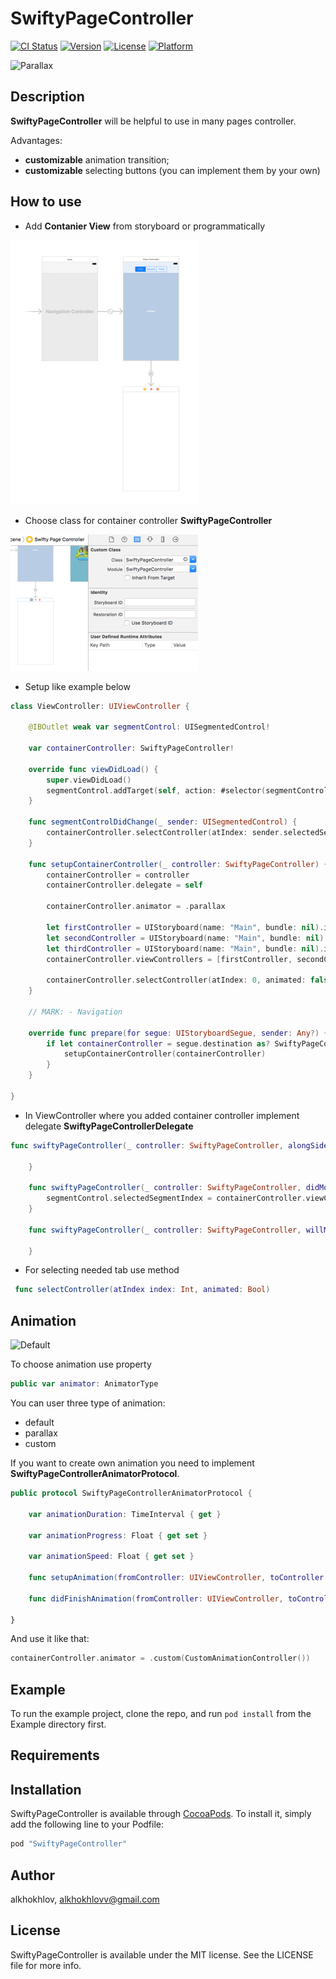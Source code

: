 # SwiftyPageController

[![CI Status](http://img.shields.io/travis/alkhokhlov/SwiftyPageController.svg?style=flat)](https://travis-ci.org/alkhokhlov/SwiftyPageController)
[![Version](https://img.shields.io/cocoapods/v/SwiftyPageController.svg?style=flat)](http://cocoapods.org/pods/SwiftyPageController)
[![License](https://img.shields.io/cocoapods/l/SwiftyPageController.svg?style=flat)](http://cocoapods.org/pods/SwiftyPageController)
[![Platform](https://img.shields.io/cocoapods/p/SwiftyPageController.svg?style=flat)](http://cocoapods.org/pods/SwiftyPageController)

![](./Attachments/parallax.gif "Parallax")

## Description

**SwiftyPageController** will be helpful to use in many pages controller.

Advantages:
 - **customizable** animation transition;
 - **customizable** selecting buttons (you can implement them by your own)

## How to use

 - Add **Contanier View** from storyboard or programmatically

![](./Attachments/tutorial_container.png "Tutorial. Add Container View")

 - Choose class for container controller **SwiftyPageController**

![](./Attachments/tutorial_set_class.png "Tutorial. Set class for Container View")

 - Setup like example below

```swift
class ViewController: UIViewController {

    @IBOutlet weak var segmentControl: UISegmentedControl!
    
    var containerController: SwiftyPageController!
    
    override func viewDidLoad() {
        super.viewDidLoad()
        segmentControl.addTarget(self, action: #selector(segmentControlDidChange(_:)), for: .valueChanged)
    }
    
    func segmentControlDidChange(_ sender: UISegmentedControl) {
        containerController.selectController(atIndex: sender.selectedSegmentIndex, animated: true)
    }
    
    func setupContainerController(_ controller: SwiftyPageController) {
        containerController = controller
        containerController.delegate = self
        
        containerController.animator = .parallax
                
        let firstController = UIStoryboard(name: "Main", bundle: nil).instantiateViewController(withIdentifier: "\(FirstViewController.self)")
        let secondController = UIStoryboard(name: "Main", bundle: nil).instantiateViewController(withIdentifier: "\(SecondViewController.self)")
        let thirdController = UIStoryboard(name: "Main", bundle: nil).instantiateViewController(withIdentifier: "\(ThirdViewController.self)")
        containerController.viewControllers = [firstController, secondController, thirdController]
        
        containerController.selectController(atIndex: 0, animated: false)
    }
    
    // MARK: - Navigation

    override func prepare(for segue: UIStoryboardSegue, sender: Any?) {
        if let containerController = segue.destination as? SwiftyPageController {
            setupContainerController(containerController)
        }
    }

}
```

 - In ViewController where you added container controller implement delegate **SwiftyPageControllerDelegate**

```swift
func swiftyPageController(_ controller: SwiftyPageController, alongSideTransitionToController toController: UIViewController) {
        
    }
    
    func swiftyPageController(_ controller: SwiftyPageController, didMoveToController toController: UIViewController) {
        segmentControl.selectedSegmentIndex = containerController.viewControllers.index(of: toController)!
    }
    
    func swiftyPageController(_ controller: SwiftyPageController, willMoveToController toController: UIViewController) {
        
    }
```

 - For selecting needed tab use method 

```swift
 func selectController(atIndex index: Int, animated: Bool)
```

## Animation

![](./Attachments/default.gif "Default")

To choose animation use property

```swift
public var animator: AnimatorType
```

You can user three type of animation:
 - default
 - parallax
 - custom

 If you want to create own animation you need to implement **SwiftyPageControllerAnimatorProtocol**. 

```swift
public protocol SwiftyPageControllerAnimatorProtocol {
    
    var animationDuration: TimeInterval { get }
    
    var animationProgress: Float { get set }
    
    var animationSpeed: Float { get set }
    
    func setupAnimation(fromController: UIViewController, toController: UIViewController, panGesture: UIPanGestureRecognizer, animationDirection: SwiftyPageController.AnimationDirection)
    
    func didFinishAnimation(fromController: UIViewController, toController: UIViewController)
    
}
```

 And use it like that:

```swift
containerController.animator = .custom(CustomAnimationController())
```

## Example

To run the example project, clone the repo, and run `pod install` from the Example directory first.

## Requirements

## Installation

SwiftyPageController is available through [CocoaPods](http://cocoapods.org). To install
it, simply add the following line to your Podfile:

```ruby
pod "SwiftyPageController"
```

## Author

alkhokhlov, alkhokhlovv@gmail.com

## License

SwiftyPageController is available under the MIT license. See the LICENSE file for more info.

